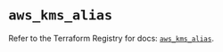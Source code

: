 # `aws_kms_alias`

Refer to the Terraform Registry for docs: [`aws_kms_alias`](https://registry.terraform.io/providers/hashicorp/aws/6.13.0/docs/resources/kms_alias).
